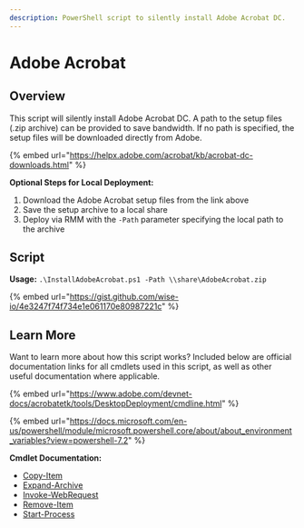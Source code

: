 ```yaml
---
description: PowerShell script to silently install Adobe Acrobat DC.
---
```


# Adobe Acrobat

## Overview

This script will silently install Adobe Acrobat DC. A path to the setup files (.zip archive) can be provided to save bandwidth. If no path is specified, the setup files will be downloaded directly from Adobe.

{% embed url="https://helpx.adobe.com/acrobat/kb/acrobat-dc-downloads.html" %}

**Optional Steps for Local Deployment:**&#x20;

1. Download the Adobe Acrobat setup files from the link above
2. Save the setup archive to a local share
3. Deploy via RMM with the `-Path` parameter specifying the local path to the archive

## Script

**Usage:** `.\InstallAdobeAcrobat.ps1 -Path \\share\AdobeAcrobat.zip`

{% embed url="https://gist.github.com/wise-io/4e3247f74f734e1e061170e80987221c" %}

## Learn More

Want to learn more about how this script works? Included below are official documentation links for all cmdlets used in this script, as well as other useful documentation where applicable.

{% embed url="https://www.adobe.com/devnet-docs/acrobatetk/tools/DesktopDeployment/cmdline.html" %}

{% embed url="https://docs.microsoft.com/en-us/powershell/module/microsoft.powershell.core/about/about_environment_variables?view=powershell-7.2" %}

**Cmdlet Documentation:**

* [Copy-Item](https://docs.microsoft.com/en-us/powershell/module/microsoft.powershell.management/copy-item?view=powershell-5.1)
* [Expand-Archive](https://docs.microsoft.com/en-us/powershell/module/microsoft.powershell.archive/expand-archive?view=powershell-5.1)
* [Invoke-WebRequest](https://docs.microsoft.com/en-us/powershell/module/microsoft.powershell.utility/invoke-webrequest?view=powershell-7.2)
* [Remove-Item](https://docs.microsoft.com/en-us/powershell/module/microsoft.powershell.management/remove-item?view=powershell-7.2)
* [Start-Process](https://docs.microsoft.com/en-us/powershell/module/microsoft.powershell.management/start-process?view=powershell-7.2)
